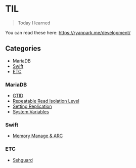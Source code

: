 # TIL

> Today I learned

You can read these here: https://ryanpark.me/development/

## Categories

- [MariaDB](#mariadb)
- [Swift](#swift)
- [ETC](#etc)

### MariaDB
- [GTID](MariaDB/2017-11-01-mariadb-gtid.md)
- [Repeatable Read Isolation Level](MariaDB/2018-03-30-mariadb-repeatable-read.md)
- [Setting Replication](MariaDB/2017-10-30-mariadb-setting-replication.md)
- [System Variables](MariaDB/2017-10-23-mariadb-system-variables.md)

### Swift
- [Memory Manage & ARC](Swift/2018-04-02-memory-manage.md)

### ETC
- [Sshguard](ETC/2018-04-01-sshguard-password-block.md)